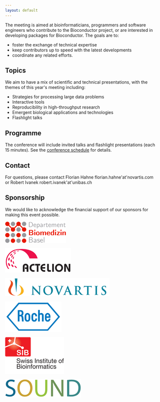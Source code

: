 ```yaml
---
layout: default
---
```


The meeting is aimed at bioinformaticians, programmers and software
engineers who contribute to the Bioconductor project, or are
interested in developing packages for Bioconductor. The goals are to: 

  - foster the exchange of technical expertise
  - keep contributors up to speed with the latest developments
  - coordinate any related efforts.
  
## Topics 

We aim to have a mix of scientific and technical presentations, with
the themes of this year's meeting including: 

 - Strategies for processing large data problems
 - Interactive tools
 - Reproducibility in high-throughput research
 - Emergent biological applications and technologies
 - Flashlight talks

## Programme

The conference will include invited talks and flashlight presentations (each 15 minutes). See the [conference schedule](./program) for details.

## Contact
  
For questions, please contact Florian Hahne florian.hahne'at'novartis.com or Robert Ivanek robert.ivanek'at'unibas.ch 

## Sponsorship

We would like to acknowledge the financial support of our sponsors for
making this event possible.

<a href="https://biomedizin.unibas.ch/"><img height="70" src="images/dbm.png" alt=""> </a>

<a href="https://www.actelion.com/"><img height="80" src="images/actelion.png" alt=""></a>

<a href="https://www.novartis.com/"><img height="60" src="images/novartis.png" alt=""></a>

<a href="http://www.roche.com/"><img height="100" src="images/Roche_Logo.png" alt=""></a>

<a href="http://www.sib.swiss/"><img height="120" src="images/sib_logo.png" alt=""></a>

<a href="http://www.sound-biomed.eu/"><img height="60" src="images/sound_wordmark.png" alt=""></a>

